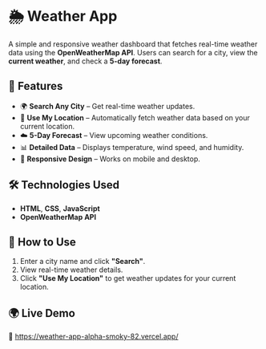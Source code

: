 # 🌦️ Weather App

A simple and responsive weather dashboard that fetches real-time weather data using the **OpenWeatherMap API**. Users can search for a city, view the **current weather**, and check a **5-day forecast**.

## 🚀 Features
- 🌍 **Search Any City** – Get real-time weather updates.
- 📍 **Use My Location** – Automatically fetch weather data based on your current location.
- ☁️ **5-Day Forecast** – View upcoming weather conditions.
- 📊 **Detailed Data** – Displays temperature, wind speed, and humidity.
- 📱 **Responsive Design** – Works on mobile and desktop.

## 🛠️ Technologies Used
- **HTML**, **CSS**, **JavaScript**
- **OpenWeatherMap API**

## 📌 How to Use
1. Enter a city name and click **"Search"**.
2. View real-time weather details.
3. Click **"Use My Location"** to get weather updates for your current location.

## 🌍 Live Demo
🔗 https://weather-app-alpha-smoky-82.vercel.app/


